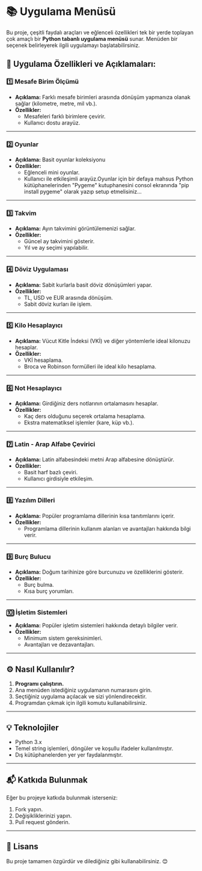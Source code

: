 # 📚 Uygulama Menüsü

Bu proje, çeşitli faydalı araçları ve eğlenceli özellikleri tek bir yerde toplayan çok amaçlı bir **Python tabanlı uygulama menüsü** sunar. Menüden bir seçenek belirleyerek ilgili uygulamayı başlatabilirsiniz.

## 🚀 **Uygulama Özellikleri ve Açıklamaları:**

### 1️⃣ **Mesafe Birim Ölçümü**
- **Açıklama:** Farklı mesafe birimleri arasında dönüşüm yapmanıza olanak sağlar (kilometre, metre, mil vb.).
- **Özellikler:** 
  - Mesafeleri farklı birimlere çevirir.
  - Kullanıcı dostu arayüz.

---

### 2️⃣ **Oyunlar**
- **Açıklama:** Basit oyunlar koleksiyonu 
- **Özellikler:** 
  - Eğlenceli mini oyunlar.
  - Kullanıcı ile etkileşimli arayüz.Oyunlar için bir defaya mahsus Python kütüphanelerinden "Pygeme" kutuphanesini consol ekranında "pip install pygeme" olarak yazıp setup etmelisiniz...

---

### 3️⃣ **Takvim**
- **Açıklama:** Ayın takvimini görüntülemenizi sağlar.
- **Özellikler:** 
  - Güncel ay takvimini gösterir.
  - Yıl ve ay seçimi yapılabilir.

---

### 4️⃣ **Döviz Uygulaması**
- **Açıklama:** Sabit kurlarla basit döviz dönüşümleri yapar.
- **Özellikler:** 
  - TL, USD ve EUR arasında dönüşüm.
  - Sabit döviz kurları ile işlem.

---

### 5️⃣ **Kilo Hesaplayıcı**
- **Açıklama:** Vücut Kitle İndeksi (VKİ) ve diğer yöntemlerle ideal kilonuzu hesaplar.
- **Özellikler:** 
  - VKİ hesaplama.
  - Broca ve Robinson formülleri ile ideal kilo hesaplama.

---

### 6️⃣ **Not Hesaplayıcı**
- **Açıklama:** Girdiğiniz ders notlarının ortalamasını hesaplar.
- **Özellikler:** 
  - Kaç ders olduğunu seçerek ortalama hesaplama.
  - Ekstra matematiksel işlemler (kare, küp vb.).

---

### 7️⃣ **Latin - Arap Alfabe Çevirici**
- **Açıklama:** Latin alfabesindeki metni Arap alfabesine dönüştürür.
- **Özellikler:** 
  - Basit harf bazlı çeviri.
  - Kullanıcı girdisiyle etkileşim.

---

### 8️⃣ **Yazılım Dilleri**
- **Açıklama:** Popüler programlama dillerinin kısa tanıtımlarını içerir.
- **Özellikler:** 
  - Programlama dillerinin kullanım alanları ve avantajları hakkında bilgi verir.

---

### 9️⃣ **Burç Bulucu**
- **Açıklama:** Doğum tarihinize göre burcunuzu ve özelliklerini gösterir.
- **Özellikler:** 
  - Burç bulma.
  - Kısa burç yorumları.

---

### 🔟 **İşletim Sistemleri**
- **Açıklama:** Popüler işletim sistemleri hakkında detaylı bilgiler verir.
- **Özellikler:** 
  - Minimum sistem gereksinimleri.
  - Avantajları ve dezavantajları.

---

## ⚙️ **Nasıl Kullanılır?**

1. **Programı çalıştırın.**
2. Ana menüden istediğiniz uygulamanın numarasını girin.
3. Seçtiğiniz uygulama açılacak ve sizi yönlendirecektir.
4. Programdan çıkmak için ilgili komutu kullanabilirsiniz.

---

## 💡 **Teknolojiler**
- Python 3.x
- Temel string işlemleri, döngüler ve koşullu ifadeler kullanılmıştır.
- Dış kütüphanelerden yer yer faydalanmıştır.

---

## 📬 **Katkıda Bulunmak**
Eğer bu projeye katkıda bulunmak isterseniz:
1. Fork yapın.
2. Değişikliklerinizi yapın.
3. Pull request gönderin.

---

## 📝 **Lisans**
Bu proje tamamen özgürdür ve dilediğiniz gibi kullanabilirsiniz. 😊
